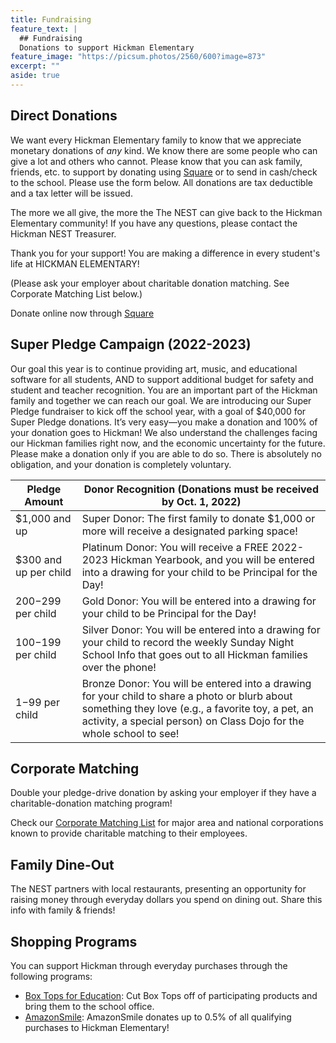 ```yaml
---
title: Fundraising
feature_text: |
  ## Fundraising  
  Donations to support Hickman Elementary
feature_image: "https://picsum.photos/2560/600?image=873"
excerpt: ""
aside: true
---
```


## Direct Donations

We want every Hickman Elementary family to know that we appreciate monetary donations of *any* kind. We know there are some people who can give a lot and others who cannot. Please know that you can ask family, friends, etc. to support by donating using [Square](https://hickman-nest.square.site) or to send in cash/check to the school. Please use the form below. All donations are tax deductible and a tax letter will be issued.

The more we all give, the more the The NEST can give back to the Hickman Elementary community! If you have any questions, please contact the Hickman NEST Treasurer.
 
Thank you for your support! You are making a difference in every student's life at HICKMAN ELEMENTARY!

(Please ask your employer about charitable donation matching. See Corporate Matching List below.)

Donate online now through [Square](https://hickman-nest.square.site)

## Super Pledge Campaign (2022-2023)

Our goal this year is to continue providing art, music, and educational software for all students, AND to support additional budget for safety and student and teacher recognition. You are an important part of the Hickman family and together we can reach our goal. We are introducing our Super Pledge fundraiser to kick off the school year, with a goal of $40,000 for Super Pledge donations. It’s very easy—you make a donation and 100% of your donation goes to Hickman! We also understand the challenges facing our Hickman families right now, and the economic uncertainty for the future. Please make a donation only if you are able to do so. There is absolutely no obligation, and your donation is completely voluntary.

| Pledge Amount         | Donor Recognition (Donations must be received by Oct. 1, 2022)                                                                                                                                                              |
|-----------------------|-----------------------------------------------------------------------------------------------------------------------------------------------------------------------------------------------------------------------------|
| $1,000 and up         | Super Donor: The first family to donate $1,000 or more will receive a designated parking space!                                                                                                                             |
| $300 and up per child | Platinum Donor: You will receive a FREE 2022-2023 Hickman Yearbook, and you will be entered into a drawing for your child to be Principal for the Day!                                                                      |
| $200-$299 per child   | Gold Donor: You will be entered into a drawing for your child to be Principal for the Day!                                                                                                                                  |
| $100-$199 per child   | Silver Donor: You will be entered into a drawing for your child to record the weekly Sunday Night School Info that goes out to all Hickman families over the phone!                                                         |
| $1-$99 per child      | Bronze Donor: You will be entered into a drawing for your child to share a photo or blurb about something they love (e.g., a favorite toy, a pet, an activity, a special person) on Class Dojo for the whole school to see! |

## Corporate Matching

Double your pledge-drive donation by asking your employer if they have a charitable-donation matching program!

Check our [Corporate Matching List](https://www.hickmannest.com/_files/ugd/4d719d_acb61f4626a74bd6bc7fc17091600e77.pdf) for major area and national corporations known to provide charitable matching to their employees.

## Family Dine-Out

The NEST partners with local restaurants, presenting an opportunity for raising money through everyday dollars you spend on dining out. Share this info with family & friends!

## Shopping Programs

You can support Hickman through everyday purchases through the following programs:
* [Box Tops for Education](https://www.boxtops4education.com/about/history): Cut Box Tops off of participating products and bring them to the school office.
* [AmazonSmile](https://smile.amazon.com): AmazonSmile donates up to 0.5% of all qualifying purchases to Hickman Elementary!
